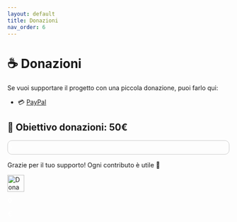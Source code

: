 ```yaml
---
layout: default
title: Donazioni
nav_order: 6
---
```


# ☕ Donazioni

Se vuoi supportare il progetto con una piccola donazione, puoi farlo qui:

- 💳 [PayPal](https://paypal.me/MarcoMarino747)

<h2>🎯 Obiettivo donazioni: 50€</h2>

<div style="border: 1px solid #ccc; border-radius: 10px; width: 100%; max-width: 500px; height: 30px; margin-bottom: 10px;">
  <div style="width: 0%; height: 100%; background-color: #28a745; border-radius: 10px; text-align: center; color: white; font-weight: bold; line-height: 30px;">
    0€ / 50€
  </div>
</div>

<p style="font-size: 0.9rem;">Grazie per il tuo supporto! Ogni contributo è utile 💚</p>

<a href="https://paypal.me/MarcoMarino747" target="_blank">
  <img src="https://www.paypalobjects.com/webstatic/en_US/i/buttons/PP_logo_h_150x38.png" alt="Dona con PayPal" style="height: 38px;">
</a>
